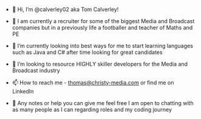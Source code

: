 - 👋 Hi, I’m @calverley02 aka Tom Calverley!
- 👀 I am currently a recruiter for some of the biggest Media and Broadcast companies but in a previously life a footballer and teacher of Maths and PE
- 🌱 I’m currently looking into best ways for me to start learning languages such as Java and C# after time looking for great candidates 
- 💞️ I’m looking to resource HIGHLY skiller developers for the Media and Broadcast industry
- 📫 How to reach me - thomas@christy-media.com or find me on LinkedIn

- 🚀 Any notes or help you can give me feel free I am open to chatting with as many people as I can regarding roles and my coding journey

<!---
calverley02/calverley02 is a ✨ special ✨ repository because its `README.md` (this file) appears on your GitHub profile.
You can click the Preview link to take a look at your changes.
--->
